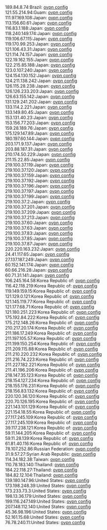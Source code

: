 189.84.8.74:Brazil: [ovpn config](vpn/189_84_8_74.ovpn)  
121.55.214.94:Guam: [ovpn config](vpn/121_55_214_94.ovpn)  
111.97.169.108:Japan: [ovpn config](vpn/111_97_169_108.ovpn)  
113.156.60.61:Japan: [ovpn config](vpn/113_156_60_61.ovpn)  
116.83.1.188:Japan: [ovpn config](vpn/116_83_1_188.ovpn)  
118.240.149.174:Japan: [ovpn config](vpn/118_240_149_174.ovpn)  
119.106.67.115:Japan: [ovpn config](vpn/119_106_67_115.ovpn)  
119.170.99.253:Japan: [ovpn config](vpn/119_170_99_253.ovpn)  
121.106.43.31:Japan: [ovpn config](vpn/121_106_43_31.ovpn)  
121.114.74.157:Japan: [ovpn config](vpn/121_114_74_157.ovpn)  
122.19.162.155:Japan: [ovpn config](vpn/122_19_162_155.ovpn)  
122.215.85.188:Japan: [ovpn config](vpn/122_215_85_188.ovpn)  
123.0.107.240:Japan: [ovpn config](vpn/123_0_107_240.ovpn)  
124.154.130.152:Japan: [ovpn config](vpn/124_154_130_152.ovpn)  
124.211.138.242:Japan: [ovpn config](vpn/124_211_138_242.ovpn)  
126.115.28.238:Japan: [ovpn config](vpn/126_115_28_238.ovpn)  
126.126.233.203:Japan: [ovpn config](vpn/126_126_233_203.ovpn)  
126.63.155.142:Japan: [ovpn config](vpn/126_63_155_142.ovpn)  
131.129.241.202:Japan: [ovpn config](vpn/131_129_241_202.ovpn)  
133.114.2.221:Japan: [ovpn config](vpn/133_114_2_221.ovpn)  
133.149.80.45:Japan: [ovpn config](vpn/133_149_80_45.ovpn)  
153.131.40.23:Japan: [ovpn config](vpn/153_131_40_23.ovpn)  
153.156.77.203:Japan: [ovpn config](vpn/153_156_77_203.ovpn)  
159.28.189.76:Japan: [ovpn config](vpn/159_28_189_76.ovpn)  
175.129.147.89:Japan: [ovpn config](vpn/175_129_147_89.ovpn)  
180.197.60.144:Japan: [ovpn config](vpn/180_197_60_144.ovpn)  
203.171.9.137:Japan: [ovpn config](vpn/203_171_9_137.ovpn)  
203.88.187.31:Japan: [ovpn config](vpn/203_88_187_31.ovpn)  
210.174.50.229:Japan: [ovpn config](vpn/210_174_50_229.ovpn)  
211.15.22.85:Japan: [ovpn config](vpn/211_15_22_85.ovpn)  
219.100.37.119:Japan: [ovpn config](vpn/219_100_37_119.ovpn)  
219.100.37.120:Japan: [ovpn config](vpn/219_100_37_120.ovpn)  
219.100.37.159:Japan: [ovpn config](vpn/219_100_37_159.ovpn)  
219.100.37.192:Japan: [ovpn config](vpn/219_100_37_192.ovpn)  
219.100.37.196:Japan: [ovpn config](vpn/219_100_37_196.ovpn)  
219.100.37.197:Japan: [ovpn config](vpn/219_100_37_197.ovpn)  
219.100.37.199:Japan: [ovpn config](vpn/219_100_37_199.ovpn)  
219.100.37.2:Japan: [ovpn config](vpn/219_100_37_2.ovpn)  
219.100.37.201:Japan: [ovpn config](vpn/219_100_37_201.ovpn)  
219.100.37.209:Japan: [ovpn config](vpn/219_100_37_209.ovpn)  
219.100.37.213:Japan: [ovpn config](vpn/219_100_37_213.ovpn)  
219.100.37.60:Japan: [ovpn config](vpn/219_100_37_60.ovpn)  
219.100.37.63:Japan: [ovpn config](vpn/219_100_37_63.ovpn)  
219.100.37.83:Japan: [ovpn config](vpn/219_100_37_83.ovpn)  
219.100.37.85:Japan: [ovpn config](vpn/219_100_37_85.ovpn)  
219.100.37.87:Japan: [ovpn config](vpn/219_100_37_87.ovpn)  
220.220.163.232:Japan: [ovpn config](vpn/220_220_163_232.ovpn)  
24.41.117.65:Japan: [ovpn config](vpn/24_41_117_65.ovpn)  
27.137.187.249:Japan: [ovpn config](vpn/27_137_187_249.ovpn)  
60.152.141.174:Japan: [ovpn config](vpn/60_152_141_174.ovpn)  
60.66.216.28:Japan: [ovpn config](vpn/60_66_216_28.ovpn)  
60.71.31.141:Japan: [ovpn config](vpn/60_71_31_141.ovpn)  
106.245.164.58:Korea Republic of: [ovpn config](vpn/106_245_164_58.ovpn)  
116.42.118.219:Korea Republic of: [ovpn config](vpn/116_42_118_219.ovpn)  
119.149.159.15:Korea Republic of: [ovpn config](vpn/119_149_159_15.ovpn)  
121.129.0.121:Korea Republic of: [ovpn config](vpn/121_129_0_121.ovpn)  
121.145.119.77:Korea Republic of: [ovpn config](vpn/121_145_119_77.ovpn)  
121.177.68.71:Korea Republic of: [ovpn config](vpn/121_177_68_71.ovpn)  
121.180.251.223:Korea Republic of: [ovpn config](vpn/121_180_251_223.ovpn)  
175.192.84.222:Korea Republic of: [ovpn config](vpn/175_192_84_222.ovpn)  
175.212.148.26:Korea Republic of: [ovpn config](vpn/175_212_148_26.ovpn)  
210.217.20.174:Korea Republic of: [ovpn config](vpn/210_217_20_174.ovpn)  
211.186.17.249:Korea Republic of: [ovpn config](vpn/211_186_17_249.ovpn)  
211.197.105.57:Korea Republic of: [ovpn config](vpn/211_197_105_57.ovpn)  
211.199.150.254:Korea Republic of: [ovpn config](vpn/211_199_150_254.ovpn)  
211.209.115.88:Korea Republic of: [ovpn config](vpn/211_209_115_88.ovpn)  
211.210.220.232:Korea Republic of: [ovpn config](vpn/211_210_220_232.ovpn)  
211.216.74.223:Korea Republic of: [ovpn config](vpn/211_216_74_223.ovpn)  
211.227.182.221:Korea Republic of: [ovpn config](vpn/211_227_182_221.ovpn)  
211.41.196.206:Korea Republic of: [ovpn config](vpn/211_41_196_206.ovpn)  
218.147.35.123:Korea Republic of: [ovpn config](vpn/218_147_35_123.ovpn)  
218.154.127.234:Korea Republic of: [ovpn config](vpn/218_154_127_234.ovpn)  
218.155.176.231:Korea Republic of: [ovpn config](vpn/218_155_176_231.ovpn)  
218.156.83.132:Korea Republic of: [ovpn config](vpn/218_156_83_132.ovpn)  
220.120.36.120:Korea Republic of: [ovpn config](vpn/220_120_36_120.ovpn)  
220.70.126.195:Korea Republic of: [ovpn config](vpn/220_70_126_195.ovpn)  
221.143.101.129:Korea Republic of: [ovpn config](vpn/221_143_101_129.ovpn)  
221.154.18.55:Korea Republic of: [ovpn config](vpn/221_154_18_55.ovpn)  
27.117.245.109:Korea Republic of: [ovpn config](vpn/27_117_245_109.ovpn)  
27.117.245.109:Korea Republic of: [ovpn config](vpn/27_117_245_109.ovpn)  
39.117.238.121:Korea Republic of: [ovpn config](vpn/39_117_238_121.ovpn)  
59.11.144.205:Korea Republic of: [ovpn config](vpn/59_11_144_205.ovpn)  
59.11.28.139:Korea Republic of: [ovpn config](vpn/59_11_28_139.ovpn)  
61.81.40.116:Korea Republic of: [ovpn config](vpn/61_81_40_116.ovpn)  
78.107.252.86:Russian Federation: [ovpn config](vpn/78_107_252_86.ovpn)  
31.9.57.27:Syrian Arab Republic: [ovpn config](vpn/31_9_57_27.ovpn)  
114.34.182.38:Taiwan: [ovpn config](vpn/114_34_182_38.ovpn)  
110.78.183.140:Thailand: [ovpn config](vpn/110_78_183_140.ovpn)  
184.22.118.27:Thailand: [ovpn config](vpn/184_22_118_27.ovpn)  
184.82.12.104:Thailand: [ovpn config](vpn/184_82_12_104.ovpn)  
139.180.147.96:United States: [ovpn config](vpn/139_180_147_96.ovpn)  
173.198.248.39:United States: [ovpn config](vpn/173_198_248_39.ovpn)  
173.233.73.3:United States: [ovpn config](vpn/173_233_73_3.ovpn)  
198.13.36.179:United States: [ovpn config](vpn/198_13_36_179.ovpn)  
199.116.247.149:United States: [ovpn config](vpn/199_116_247_149.ovpn)  
207.148.112.140:United States: [ovpn config](vpn/207_148_112_140.ovpn)  
45.36.98.196:United States: [ovpn config](vpn/45_36_98_196.ovpn)  
52.161.15.68:United States: [ovpn config](vpn/52_161_15_68.ovpn)  
76.78.240.11:United States: [ovpn config](vpn/76_78_240_11.ovpn)  
